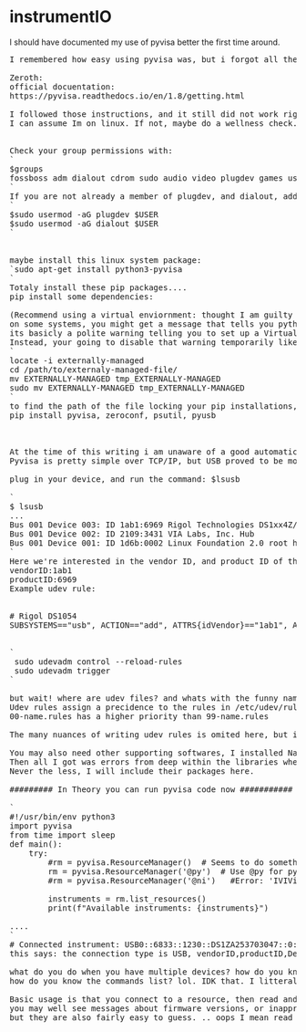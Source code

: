 # instrumentIO
I should have documented my use of pyvisa better the first time around.
<pre>
I remembered how easy using pyvisa was, but i forgot all the difficulties of setting it up when I left and came back to it. Had some interesting ideas, and projects, but the life got busier. Well, no time like the present to document my process in using this library with real instruments, with cryptic notes in source code. No damn it, we're going to write good docs! but first we're going to brain dump some notes.

Zeroth:
official docuentation:
https://pyvisa.readthedocs.io/en/1.8/getting.html

I followed those instructions, and it still did not work right. 
I can assume Im on linux. If not, maybe do a wellness check.
<br>
Check your group permissions with:
`
$groups
fossboss adm dialout cdrom sudo audio video plugdev games users input render netdev lpadmin gpio i2c spi
`
If you are not already a member of plugdev, and dialout, add yourself to these groups now.
`
$sudo usermod -aG plugdev $USER
$sudo usermod -aG dialout $USER
`
<br>
maybe install this linux system package:
`sudo apt-get install python3-pyvisa
`
Totaly install these pip packages....
pip install some dependencies:

(Recommend using a virtual enviornment: thought I am guilty of forgoing this)
on some systems, you might get a message that tells you python package management is externaly managed.
its basicly a polite warning telling you to set up a Virtual Enviornment right now, but youre not going to listen.
Instead, your going to disable that warning temporarily like this:
`
locate -i externally-managed
cd /path/to/externaly-managed-file/
mv EXTERNALLY-MANAGED tmp_EXTERNALLY-MANAGED
sudo mv EXTERNALLY-MANAGED tmp_EXTERNALLY-MANAGED
`
to find the path of the file locking your pip installations, move that file to a temp location, install a bunch of pip packages, then re-assert the thing locking up your ability to install packages. 
pip install pyvisa, zeroconf, psutil, pyusb



At the time of this writing i am unaware of a good automatic means to enstantiate devices. 
Pyvisa is pretty simple over TCP/IP, but USB proved to be more challenging. These instructions are for USB.

plug in your device, and run the command: $lsusb

`
$ lsusb
...
Bus 001 Device 003: ID 1ab1:6969 Rigol Technologies DS1xx4Z/MSO1xxZ series
Bus 001 Device 002: ID 2109:3431 VIA Labs, Inc. Hub
Bus 001 Device 001: ID 1d6b:0002 Linux Foundation 2.0 root hub
`
Here we're interested in the vendor ID, and product ID of the instrument such that we can create udev rules for interfacing with the devices.
vendorID:1ab1
productID:6969
Example udev rule:


# Rigol DS1054
SUBSYSTEMS=="usb", ACTION=="add", ATTRS{idVendor}=="1ab1", ATTRS{idProduct}=="6969", GROUP="m", MODE="0660"


`
 sudo udevadm control --reload-rules
 sudo udevadm trigger
`

but wait! where are udev files? and whats with the funny names they have?
Udev rules assign a precidence to the rules in /etc/udev/rules.d/
00-name.rules has a higher priority than 99-name.rules

The many nuances of writing udev rules is omited here, but is worth looking into for those interested...

You may also need other supporting softwares, I installed National Instruments libraries, which was a hasle of having to go to their website, register and download the things.
Then all I got was errors from deep within the libraries when trying to call thier code. 
Never the less, I will include their packages here. 

######### In Theory you can run pyvisa code now ###########

`
#!/usr/bin/env python3
import pyvisa
from time import sleep
def main():
    try:
        #rm = pyvisa.ResourceManager()  # Seems to do something, but cant write 
        rm = pyvisa.ResourceManager('@py')  # Use @py for pyvisa-py backend... works!
        #rm = pyvisa.ResourceManager('@ni')   #Error: 'IVIVisaLibrary' object has no attribute 'viParseRsrcEx'

        instruments = rm.list_resources()
        print(f"Available instruments: {instruments}")

....
`
# Connected instrument: USB0::6833::1230::DS1ZA253703047::0::INSTR
this says: the connection type is USB, vendorID,productID,Device,[IDK what 0 is],Instrument

what do you do when you have multiple devices? how do you know which device to send or recieve data from?
how do you know the commands list? lol. IDK that. I litteraly just got this working again.

Basic usage is that you connect to a resource, then read and write string commands. 
you may well see messages about firmware versions, or inappropriate string commands.
but they are also fairly easy to guess. .. oops I mean read the documentation. 





</pre>

